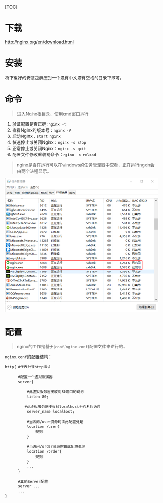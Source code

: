 [TOC]

# 下载

http://nginx.org/en/download.html

# 安装

将下载好的安装包解压到一个没有中文没有空格的目录下即可。

# 命令

> 进入Nginx根目录，使用cmd窗口运行

1. 验证配置是否正确: `nginx -t`
2. 查看Nginx的版本号：`nginx -V`
3. 启动Nginx：`start nginx`
4. 快速停止或关闭Nginx：`nginx -s stop`
5. 正常停止或关闭Nginx：`nginx -s quit`
6. 配置文件修改重装载命令：`nginx -s reload`

> nginx是否在运行可以在windows的任务管理器中查看，正在运行ngxin会由两个进程显示。

![](..\img\Nginx启动后.png)

# 配置

> nginx的工作是基于[`conf/nginx.conf`]配置文件来进行的。

`nginx.conf`的配置结构：

```shell
http{ #代表处理http请求

      #配置一个虚拟服务器
      server{

          #此虚拟服务器接收对80端口的访问
          listen 80; 

         #此虚拟服务器接收对localhost主机名的访问
          server_name localhost; 

          #当访问/user资源时由此配置处理
          location /user{
              规则
          }

          #当访问/order资源时由此配置处理
          location /order{
              规则
          }
          ...
      }

      #其他Server配置
      server ...
      ...
}
```
